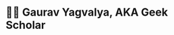<!-- Begin first Section  -->
<h1> 👨‍💻 Gaurav Yagvalya, AKA Geek Scholar</h1>


<!-- Add a Gif -->
<!-- Drag and drop a gif to github README.md -->

<p align:"center">

<!-- End first sectio -->